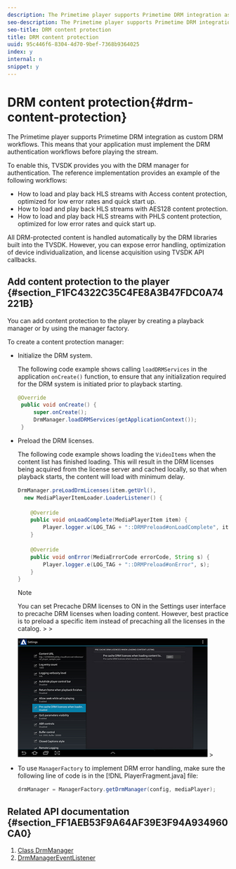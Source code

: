 ```yaml
---
description: The Primetime player supports Primetime DRM integration as custom DRM workflows. This means that your application must implement the DRM authentication workflows before playing the stream.
seo-description: The Primetime player supports Primetime DRM integration as custom DRM workflows. This means that your application must implement the DRM authentication workflows before playing the stream.
seo-title: DRM content protection
title: DRM content protection
uuid: 95c446f6-8304-4d70-9bef-7368b9364025
index: y
internal: n
snippet: y
---
```


# DRM content protection{#drm-content-protection}

The Primetime player supports Primetime DRM integration as custom DRM workflows. This means that your application must implement the DRM authentication workflows before playing the stream.

To enable this, TVSDK provides you with the DRM manager for authentication. The reference implementation provides an example of the following workflows:

* How to load and play back HLS streams with Access content protection, optimized for low error rates and quick start up. 
* How to load and play back HLS streams with AES128 content protection. 
* How to load and play back HLS streams with PHLS content protection, optimized for low error rates and quick start up.

All DRM-protected content is handled automatically by the DRM libraries built into the TVSDK. However, you can expose error handling, optimization of device individualization, and license acquisition using TVSDK API callbacks.

## Add content protection to the player {#section_F1FC4322C35C4FE8A3B47FDC0A74221B}

You can add content protection to the player by creating a playback manager or by using the manager factory.

To create a content protection manager:

* Initialize the DRM system.

  The following code example shows calling `loadDRMServices` in the application `onCreate()` function, to ensure that any initialization required for the DRM system is initiated prior to playback starting.

  ```java
  @Override 
   public void onCreate() { 
       super.onCreate();  
       DrmManager.loadDRMServices(getApplicationContext()); 
   }
  ```

* Preload the DRM licenses.

  The following code example shows loading the `VideoItems` when the content list has finished loading. This will result in the DRM licenses being acquired from the license server and cached locally, so that when playback starts, the content will load with minimum delay.

  ```java
  DrmManager.preLoadDrmLicenses(item.getUrl(),  
    new MediaPlayerItemLoader.LoaderListener() { 
   
      @Override 
      public void onLoadComplete(MediaPlayerItem item) { 
          Player.logger.w(LOG_TAG + "::DRMPreload#onLoadComplete", item.getResource().getUrl()); 
      } 
   
      @Override 
      public void onError(MediaErrorCode errorCode, String s) { 
          Player.logger.e(LOG_TAG + "::DRMPreload#onError", s); 
      } 
  } 
  
  ```

  >[!NOTE]
  >
  >You can set Precache DRM licenses to ON in the Settings user interface to precache DRM licenses when loading content. However, best practice is to preload a specific item instead of precaching all the licenses in the catalog.   >
  ><a id="fig_8A8C561A305040FE89D7141FC9894B82"></a>  >
  >
  >![](assets/precache-drm-licenses.jpg)  >
  >

* To use `ManagerFactory` to implement DRM error handling, make sure the following line of code is in the [!DNL PlayerFragment.java] file: 

  ```java
  drmManager = ManagerFactory.getDrmManager(config, mediaPlayer);
  ```

## Related API documentation {#section_FF1AEB53F9A64AF39E3F94A934960CA0}

1. [Class DrmManager](http://help.adobe.com/en_US/primetime/reference_implementation/android/javadoc/com/adobe/primetime/reference/manager/DrmManager.html) 
1. [DrmManagerEventListener](http://help.adobe.com/en_US/primetime/reference_implementation/android/javadoc/com/adobe/primetime/reference/manager/DrmManager.DrmManagerEventListener.html)

